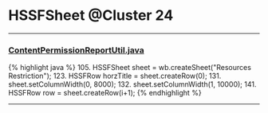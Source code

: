# HSSFSheet @Cluster 24

***

### [ContentPermissionReportUtil.java](https://searchcode.com/codesearch/view/43507489/)
{% highlight java %}
105. HSSFSheet sheet = wb.createSheet("Resources Restriction");
123. HSSFRow horzTitle = sheet.createRow(0);
131. sheet.setColumnWidth(0, 8000);
132. sheet.setColumnWidth(1, 10000);
141.   HSSFRow row = sheet.createRow(i+1);
{% endhighlight %}

***

